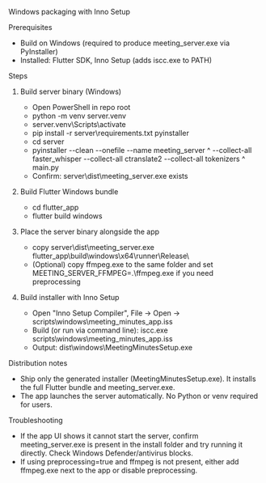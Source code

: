 Windows packaging with Inno Setup

Prerequisites
- Build on Windows (required to produce meeting_server.exe via PyInstaller)
- Installed: Flutter SDK, Inno Setup (adds iscc.exe to PATH)

Steps
1) Build server binary (Windows)
   - Open PowerShell in repo root
   - python -m venv server\.venv
   - server\.venv\Scripts\activate
   - pip install -r server\requirements.txt pyinstaller
   - cd server
   - pyinstaller --clean --onefile --name meeting_server ^
       --collect-all faster_whisper --collect-all ctranslate2 --collect-all tokenizers ^
       main.py
   - Confirm: server\dist\meeting_server.exe exists

2) Build Flutter Windows bundle
   - cd flutter_app
   - flutter build windows

3) Place the server binary alongside the app
   - copy server\dist\meeting_server.exe flutter_app\build\windows\x64\runner\Release\
   - (Optional) copy ffmpeg.exe to the same folder and set MEETING_SERVER_FFMPEG=.\ffmpeg.exe if you need preprocessing

4) Build installer with Inno Setup
   - Open "Inno Setup Compiler", File -> Open -> scripts\windows\meeting_minutes_app.iss
   - Build (or run via command line):
     iscc.exe scripts\windows\meeting_minutes_app.iss
   - Output: dist\windows\MeetingMinutesSetup.exe

Distribution notes
- Ship only the generated installer (MeetingMinutesSetup.exe). It installs the full Flutter bundle and meeting_server.exe.
- The app launches the server automatically. No Python or venv required for users.

Troubleshooting
- If the app UI shows it cannot start the server, confirm meeting_server.exe is present in the install folder and try running it directly. Check Windows Defender/antivirus blocks.
- If using preprocessing=true and ffmpeg is not present, either add ffmpeg.exe next to the app or disable preprocessing.

